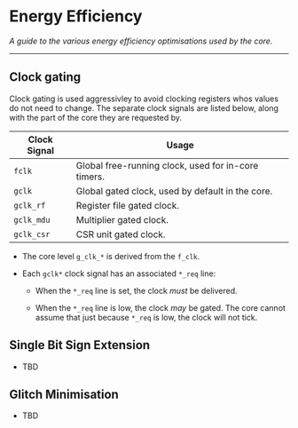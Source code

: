 
# Energy Efficiency

*A guide to the various energy efficiency optimisations used by the core.*

---

## Clock gating


Clock gating is used aggressivley to avoid clocking registers whos
values do not need to change.
The separate clock signals are listed below, along with the part of the
core they are requested by.


Clock Signal | Usage
-------------|--------------------------------------------------
`fclk`       | Global free-running clock, used for in-core timers.
`gclk`       | Global gated clock, used by default in the core.
`gclk_rf`    | Register file gated clock.
`gclk_mdu`   | Multiplier gated clock.
`gclk_csr`   | CSR unit gated clock.

- The core level `g_clk_*` is derived from the `f_clk`.

- Each `gclk*` clock signal has an associated `*_req` line:

  - When the `*_req` line is set, the clock *must* be delivered.

  - When the `*_req` line is low, the clock *may* be gated. The core
    cannot assume that just because `*_req` is low, the clock will not tick.


## Single Bit Sign Extension

- TBD

## Glitch Minimisation

- TBD


